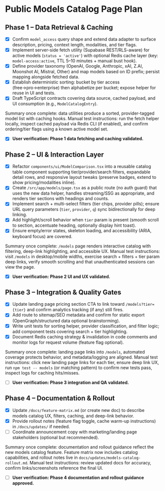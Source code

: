 # Public Models Catalog Page Plan

## Phase 1 – Data Retrieval & Caching

- [x] Confirm `model_access` query shape and extend data adapter to surface description, pricing, context length, modalities, and tier flags.
- [x] Implement server-side fetch utility (Supabase REST/RLS-aware) for active models (`status = 'active'`) with optional Redis cache layer (key: `model-access:active`, TTL 5–10 minutes + manual bust hook).
- [x] Define provider taxonomy (OpenAI, Google, Anthropic, xAI, Z.AI, Moonshot AI, Mistral, Other) and map models based on ID prefix; persist mapping alongside fetched data.
- [x] Establish deterministic sorting: bucket by tier access (free→pro→enterprise) then alphabetize per bucket; expose helper for reuse in UI and tests.
- [x] Draft TypeScript contracts covering data source, cached payload, and UI consumption (e.g., `ModelCatalogEntry`).

Summary once complete: data utilities produce a sorted, provider-tagged model list with caching hooks.
Manual test instructions: run the fetch helper locally, inspect cached payload via Redis CLI (if enabled), and confirm ordering/tier flags using a known active model set.

- [x] **User verification: Phase 1 data fetching and caching validated.**

## Phase 2 – UI & Interaction Layer

- [x] Refactor `components/ui/ModelComparison.tsx` into a reusable catalog table component supporting tier/provider/search filters, expandable detail rows, and responsive layout tweaks (preserve badges, extend to show pricing/modalities inline).
- [x] Create `/src/app/models/page.tsx` as a public route (no auth guard) that uses the new data helper, handles streaming/SSG as appropriate, and renders tier sections with headings and counts.
- [x] Implement search + multi-select filters (tier chips, provider pills); ensure URL query parameters (`tier`, `provider`, `q`) sync bidirectionally for deep linking.
- [x] Add highlight/scroll behavior when `tier` param is present (smooth scroll to section, accentuate heading, optionally display hint toast).
- [x] Ensure empty/error states, skeleton loading, and accessibility (ARIA, keyboard focus) are covered.

Summary once complete: `/models` page renders interactive catalog with filtering, deep-link highlighting, and accessible UX.
Manual test instructions: visit `/models` in desktop/mobile widths, exercise search + filters + tier param deep links, verify smooth scrolling and that unauthenticated sessions can view the page.

- [x] **User verification: Phase 2 UI and UX validated.**

## Phase 3 – Integration & Quality Gates

- [x] Update landing page pricing section CTA to link toward `/models?tier={tier}` and confirm analytics tracking (if any) still fires.
- [x] Add route to sitemap/SEO metadata and confirm for static export (OpenGraph/structured data optional brainstorming).
- [x] Write unit tests for sorting helper, provider classification, and filter logic; add component tests covering search + tier highlighting.
- [x] Document Redis caching strategy & invalidation in code comments and monitor logs for request volume (feature flag optional).

Summary once complete: landing page links into `/models`, automated coverage protects behavior, and metadata/logging are aligned.
Manual test instructions: click new landing page links for each tier, ensure deep link UX, run `npm test -- models` (or matching pattern) to confirm new tests pass, inspect logs for caching hits/misses.

- [ ] **User verification: Phase 3 integration and QA validated.**

## Phase 4 – Documentation & Rollout

- [x] Update `/docs/feature-matrix.md` (or create new doc) to describe models catalog UX, filters, caching, and deep-link behavior.
- [x] Provide rollout notes (feature flag toggle, cache warm-up instructions) in `/docs/updates/` if needed.
- [ ] Coordinate announcement copy with marketing/landing page stakeholders (optional but recommended).

Summary once complete: documentation and rollout guidance reflect the new models catalog feature. Feature matrix now includes catalog capabilities, and rollout notes live in `docs/updates/models-catalog-rollout.md`.
Manual test instructions: review updated docs for accuracy, confirm links/screenshots reference the final UI.

- [ ] **User verification: Phase 4 documentation and rollout guidance approved.**
